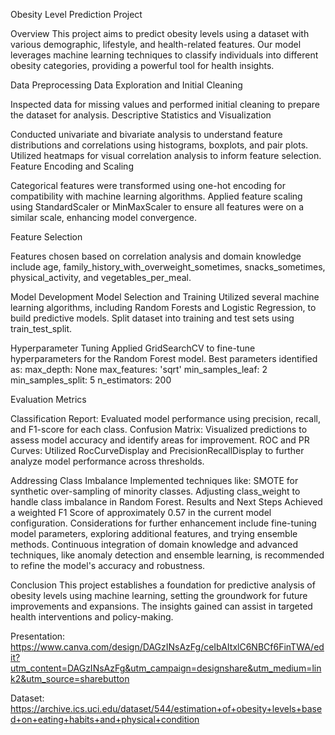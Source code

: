 Obesity Level Prediction Project


Overview
This project aims to predict obesity levels using a dataset with various demographic, lifestyle, and health-related features. Our model leverages machine learning techniques to classify individuals into different obesity categories, providing a powerful tool for health insights.



Data Preprocessing
Data Exploration and Initial Cleaning


Inspected data for missing values and performed initial cleaning to prepare the dataset for analysis.
Descriptive Statistics and Visualization


Conducted univariate and bivariate analysis to understand feature distributions and correlations using histograms, boxplots, and pair plots.
Utilized heatmaps for visual correlation analysis to inform feature selection.
Feature Encoding and Scaling



Categorical features were transformed using one-hot encoding for compatibility with machine learning algorithms.
Applied feature scaling using StandardScaler or MinMaxScaler to ensure all features were on a similar scale, enhancing model convergence.


Feature Selection

Features chosen based on correlation analysis and domain knowledge include age, family_history_with_overweight_sometimes, snacks_sometimes, physical_activity, and vegetables_per_meal.


Model Development
Model Selection and Training
Utilized several machine learning algorithms, including Random Forests and Logistic Regression, to build predictive models.
Split dataset into training and test sets using train_test_split.


Hyperparameter Tuning
Applied GridSearchCV to fine-tune hyperparameters for the Random Forest model. Best parameters identified as:
max_depth: None
max_features: 'sqrt'
min_samples_leaf: 2
min_samples_split: 5
n_estimators: 200


Evaluation Metrics


Classification Report: Evaluated model performance using precision, recall, and F1-score for each class.
Confusion Matrix: Visualized predictions to assess model accuracy and identify areas for improvement.
ROC and PR Curves: Utilized RocCurveDisplay and PrecisionRecallDisplay to further analyze model performance across thresholds.


Addressing Class Imbalance
Implemented techniques like:
SMOTE for synthetic over-sampling of minority classes.
Adjusting class_weight to handle class imbalance in Random Forest.
Results and Next Steps
Achieved a weighted F1 Score of approximately 0.57 in the current model configuration.
Considerations for further enhancement include fine-tuning model parameters, exploring additional features, and trying ensemble methods.
Continuous integration of domain knowledge and advanced techniques, like anomaly detection and ensemble learning, is recommended to refine the model's accuracy and robustness.



Conclusion
This project establishes a foundation for predictive analysis of obesity levels using machine learning, setting the groundwork for future improvements and expansions. The insights gained can assist in targeted health interventions and policy-making.


Presentation: https://www.canva.com/design/DAGzINsAzFg/ceIbAItxlC6NBCf6FinTWA/edit?utm_content=DAGzINsAzFg&utm_campaign=designshare&utm_medium=link2&utm_source=sharebutton


Dataset: https://archive.ics.uci.edu/dataset/544/estimation+of+obesity+levels+based+on+eating+habits+and+physical+condition
